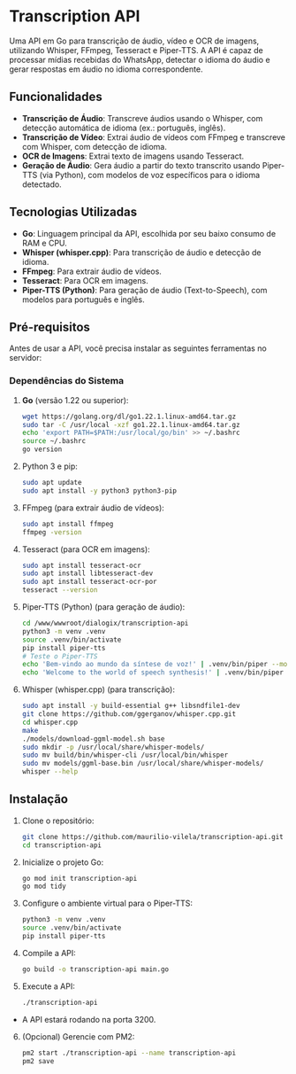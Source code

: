 # Transcription API

Uma API em Go para transcrição de áudio, vídeo e OCR de imagens, utilizando Whisper, FFmpeg, Tesseract e Piper-TTS. A API é capaz de processar mídias recebidas do WhatsApp, detectar o idioma do áudio e gerar respostas em áudio no idioma correspondente.

## Funcionalidades
- **Transcrição de Áudio**: Transcreve áudios usando o Whisper, com detecção automática de idioma (ex.: português, inglês).
- **Transcrição de Vídeo**: Extrai áudio de vídeos com FFmpeg e transcreve com Whisper, com detecção de idioma.
- **OCR de Imagens**: Extrai texto de imagens usando Tesseract.
- **Geração de Áudio**: Gera áudio a partir do texto transcrito usando Piper-TTS (via Python), com modelos de voz específicos para o idioma detectado.

## Tecnologias Utilizadas
- **Go**: Linguagem principal da API, escolhida por seu baixo consumo de RAM e CPU.
- **Whisper (whisper.cpp)**: Para transcrição de áudio e detecção de idioma.
- **FFmpeg**: Para extrair áudio de vídeos.
- **Tesseract**: Para OCR em imagens.
- **Piper-TTS (Python)**: Para geração de áudio (Text-to-Speech), com modelos para português e inglês.

## Pré-requisitos
Antes de usar a API, você precisa instalar as seguintes ferramentas no servidor:

### Dependências do Sistema
1. **Go** (versão 1.22 ou superior):
    ```bash
    wget https://golang.org/dl/go1.22.1.linux-amd64.tar.gz
    sudo tar -C /usr/local -xzf go1.22.1.linux-amd64.tar.gz
    echo 'export PATH=$PATH:/usr/local/go/bin' >> ~/.bashrc
    source ~/.bashrc
    go version
    ```

2. Python 3 e pip:
    ```bash
    sudo apt update
    sudo apt install -y python3 python3-pip
    ```

3. FFmpeg (para extrair áudio de vídeos):
    ```bash
    sudo apt install ffmpeg
    ffmpeg -version
    ```

4. Tesseract (para OCR em imagens):
    ```bash
    sudo apt install tesseract-ocr
    sudo apt install libtesseract-dev
    sudo apt install tesseract-ocr-por
    tesseract --version
    ```

5. Piper-TTS (Python) (para geração de áudio):
    ```bash
    cd /www/wwwroot/dialogix/transcription-api
    python3 -m venv .venv
    source .venv/bin/activate
    pip install piper-tts
    # Teste o Piper-TTS
    echo 'Bem-vindo ao mundo da síntese de voz!' | .venv/bin/piper --model pt_BR-faber-medium --output_file bemvindo.wav
    echo 'Welcome to the world of speech synthesis!' | .venv/bin/piper --model en_US-lessac-medium --output_file welcome.wav
    ```

6. Whisper (whisper.cpp) (para transcrição):
    ```bash
    sudo apt install -y build-essential g++ libsndfile1-dev
    git clone https://github.com/ggerganov/whisper.cpp.git
    cd whisper.cpp
    make
    ./models/download-ggml-model.sh base
    sudo mkdir -p /usr/local/share/whisper-models/
    sudo mv build/bin/whisper-cli /usr/local/bin/whisper
    sudo mv models/ggml-base.bin /usr/local/share/whisper-models/
    whisper --help
    ```

## Instalação

1. Clone o repositório:
    ```bash
    git clone https://github.com/maurilio-vilela/transcription-api.git
    cd transcription-api
    ```

2. Inicialize o projeto Go:
    ```bash
    go mod init transcription-api
    go mod tidy
    ```

3. Configure o ambiente virtual para o Piper-TTS:
    ```bash
    python3 -m venv .venv
    source .venv/bin/activate
    pip install piper-tts
    ```

4. Compile a API:
    ```bash
    go build -o transcription-api main.go
    ```
5. Execute a API:
    ```bash
    ./transcription-api
    ```
* A API estará rodando na porta 3200.

6. (Opcional) Gerencie com PM2:
    ```bash
    pm2 start ./transcription-api --name transcription-api
    pm2 save
    ```